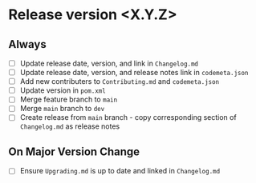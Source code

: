 # Release version <X.Y.Z>

## Always

* [ ] Update release date, version, and link in `Changelog.md`
* [ ] Update release date, version, and release notes link in `codemeta.json`
* [ ] Add new contributers to `Contributing.md` and `codemeta.json`
* [ ] Update version in `pom.xml`
* [ ] Merge feature branch to `main`
* [ ] Merge `main` branch to `dev`
* [ ] Create release from `main` branch - copy corresponding section of `Changelog.md` as release notes

## On Major Version Change

* [ ] Ensure `Upgrading.md` is up to date and linked in `Changelog.md`
